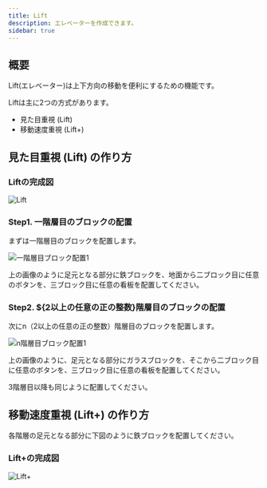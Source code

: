 ```yaml
---
title: Lift
description: エレベーターを作成できます。
sidebar: true
---
```

## 概要

Lift(エレベーター)は上下方向の移動を便利にするための機能です。

Liftは主に2つの方式があります。

- 見た目重視 (Lift)
- 移動速度重視 (Lift+)

## 見た目重視 (Lift) の作り方

### Liftの完成図

![Lift](https://i.imgur.com/zr8uhan.png)

### Step1. 一階層目のブロックの配置

まずは一階層目のブロックを配置します。

![一階層目ブロック配置1](https://i.imgur.com/0UUrNvn.png)

上の画像のように足元となる部分に鉄ブロックを、地面から二ブロック目に任意のボタンを、三ブロック目に任意の看板を配置してください。

### Step2. ${2以上の任意の正の整数}階層目のブロックの配置

次にn（2以上の任意の正の整数）階層目のブロックを配置します。

![n階層目ブロック配置1](https://i.imgur.com/1Y2MXon.png)

上の画像のように、足元となる部分にガラスブロックを、そこから二ブロック目に任意のボタンを、三ブロック目に任意の看板を配置してください。

3階層目以降も同じように配置してください。

## 移動速度重視 (Lift+) の作り方

各階層の足元となる部分に下図のように鉄ブロックを配置してください。

### Lift+の完成図

![Lift+](https://i.imgur.com/fDpHSU9.png)
